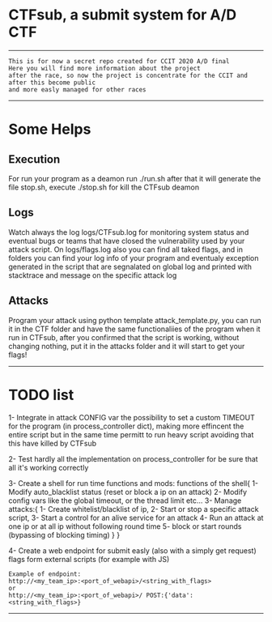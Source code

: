 
# CTFsub, a submit system for A/D CTF

---

```
This is for now a secret repo created for CCIT 2020 A/D final
Here you will find more information about the project 
after the race, so now the project is concentrate for the CCIT and after this become public
and more easly managed for other races
```

---

# Some Helps
## Execution
For run your program as a deamon run ./run.sh after that it will generate the file stop.sh, execute ./stop.sh for kill the CTFsub deamon

## Logs
Watch always the log logs/CTFsub.log for monitoring system status and eventual bugs or teams that have closed the vulnerability used by your attack script.
On logs/flags.log also you can find all taked flags, and in folders you can find your log info of your program and eventualy exception generated in the script that are segnalated on global log and printed with stacktrace and message on the specific attack log

## Attacks
Program your attack using python template attack_template.py, you can run it in the CTF folder and have the same functionaliies of the program when it run in CTFsub, after you confirmed that the script is working, without changing nothing, put it in the attacks folder and it will start to get your flags!

---

# TODO list

1- Integrate in attack CONFIG var the possibility to set a custom TIMEOUT for the program (in process_controller dict), making more effincent the entire script but in the same time permitt to run heavy script avoiding that this have killed by CTFsub

2- Test hardly all the implementation on process_controller for be sure that all it's working correctly

3- Create a shell for run time functions and mods:
  functions of the shell{
    1- Modify auto_blacklist status (reset or block a ip on an attack)
    2- Modify config vars like the global timeout, or the thread limit etc...
    3- Manage attacks:{
        1- Create whitelist/blacklist of ip,
        2- Start or stop a specific attack script,
        3- Start a control for an alive service for an attack
        4- Run an attack at one ip or at all ip without following round time
        5- block or start rounds (bypassing of blocking timing)
      }
  }

4- Create a web endpoint for submit easly (also with a simply get request) flags form external scripts (for example with JS)
```
Example of endpoint:
http://<my_team_ip>:<port_of_webapi>/<string_with_flags>
or
http://<my_team_ip>:<port_of_webapi>/ POST:{'data':<string_with_flags>}
```

---

